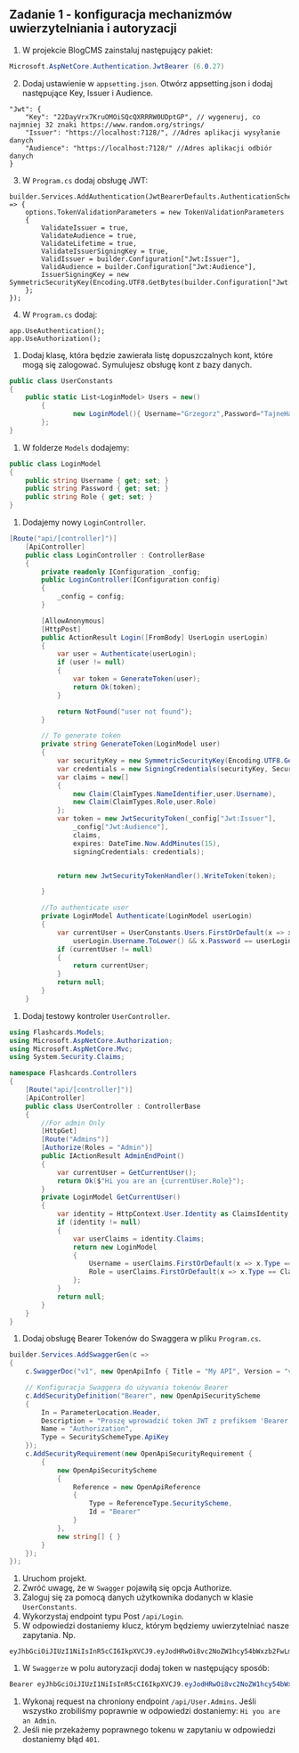 ## Zadanie 1 - konfiguracja mechanizmów uwierzytelniania i autoryzacji

1. W projekcie BlogCMS zainstaluj następujący pakiet:
```csharp
Microsoft.AspNetCore.Authentication.JwtBearer (6.0.27)
```
2. Dodaj ustawienie w `appsetting.json`. Otwórz appsetting.json i dodaj następujące Key, Issuer i Audience.
```
"Jwt": {
    "Key": "22DayVrx7KruOMOiSQcQXRRRW0UDptGP", // wygeneruj, co najmniej 32 znaki https://www.random.org/strings/
    "Issuer": "https://localhost:7128/", //Adres aplikacji wysyłanie danych
    "Audience": "https://localhost:7128/" //Adres aplikacji odbiór danych
}
```
3. W `Program.cs` dodaj obsługę JWT:
```
builder.Services.AddAuthentication(JwtBearerDefaults.AuthenticationScheme).AddJwtBearer(options => {
    options.TokenValidationParameters = new TokenValidationParameters
    {
        ValidateIssuer = true,
        ValidateAudience = true,
        ValidateLifetime = true,
        ValidateIssuerSigningKey = true,
        ValidIssuer = builder.Configuration["Jwt:Issuer"],
        ValidAudience = builder.Configuration["Jwt:Audience"],
        IssuerSigningKey = new SymmetricSecurityKey(Encoding.UTF8.GetBytes(builder.Configuration["Jwt:Key"]))
    };
});
```
4. W `Program.cs` dodaj:
```
app.UseAuthentication();
app.UseAuthorization();
```
1. Dodaj klasę, która będzie zawierała listę dopuszczalnych kont, które mogą się zalogować.
Symulujesz obsługę kont z bazy danych.
```csharp
public class UserConstants
{
    public static List<LoginModel> Users = new()
        {
                new LoginModel(){ Username="Grzegorz",Password="TajneHaslo_1234",Role="Admin"}
        };
}
```

1. W folderze `Models` dodajemy:
```csharp
public class LoginModel
{
    public string Username { get; set; }
    public string Password { get; set; }
    public string Role { get; set; }
} 
```
1. Dodajemy nowy `LoginController`.
```csharp
[Route("api/[controller]")]
    [ApiController]
    public class LoginController : ControllerBase
    {
        private readonly IConfiguration _config;
        public LoginController(IConfiguration config)
        {
            _config = config;
        }

        [AllowAnonymous]
        [HttpPost]
        public ActionResult Login([FromBody] UserLogin userLogin)
        {
            var user = Authenticate(userLogin);
            if (user != null)
            {
                var token = GenerateToken(user);
                return Ok(token);
            }

            return NotFound("user not found");
        }

        // To generate token
        private string GenerateToken(LoginModel user)
        {
            var securityKey = new SymmetricSecurityKey(Encoding.UTF8.GetBytes(_config["Jwt:Key"]));
            var credentials = new SigningCredentials(securityKey, SecurityAlgorithms.HmacSha256);
            var claims = new[]
            {
                new Claim(ClaimTypes.NameIdentifier,user.Username),
                new Claim(ClaimTypes.Role,user.Role)
            };
            var token = new JwtSecurityToken(_config["Jwt:Issuer"],
                _config["Jwt:Audience"],
                claims,
                expires: DateTime.Now.AddMinutes(15),
                signingCredentials: credentials);


            return new JwtSecurityTokenHandler().WriteToken(token);

        }

        //To authenticate user
        private LoginModel Authenticate(LoginModel userLogin)
        {
            var currentUser = UserConstants.Users.FirstOrDefault(x => x.Username.ToLower() ==
                userLogin.Username.ToLower() && x.Password == userLogin.Password);
            if (currentUser != null)
            {
                return currentUser;
            }
            return null;
        }
    } 
```
1. Dodaj testowy kontroler `UserController`.
```csharp
using Flashcards.Models;
using Microsoft.AspNetCore.Authorization;
using Microsoft.AspNetCore.Mvc;
using System.Security.Claims;

namespace Flashcards.Controllers
{
    [Route("api/[controller]")]
    [ApiController]
    public class UserController : ControllerBase
    {
        //For admin Only
        [HttpGet]
        [Route("Admins")]
        [Authorize(Roles = "Admin")]
        public IActionResult AdminEndPoint()
        {
            var currentUser = GetCurrentUser();
            return Ok($"Hi you are an {currentUser.Role}");
        }
        private LoginModel GetCurrentUser()
        {
            var identity = HttpContext.User.Identity as ClaimsIdentity;
            if (identity != null)
            {
                var userClaims = identity.Claims;
                return new LoginModel
                {
                    Username = userClaims.FirstOrDefault(x => x.Type == ClaimTypes.NameIdentifier)?.Value,
                    Role = userClaims.FirstOrDefault(x => x.Type == ClaimTypes.Role)?.Value
                };
            }
            return null;
        }
    }
} 
```
1. Dodaj obsługę Bearer Tokenów do Swaggera w pliku `Program.cs`.
```csharp
builder.Services.AddSwaggerGen(c =>
{
    c.SwaggerDoc("v1", new OpenApiInfo { Title = "My API", Version = "v1" });

    // Konfiguracja Swaggera do używania tokenów Bearer
    c.AddSecurityDefinition("Bearer", new OpenApiSecurityScheme
    {
        In = ParameterLocation.Header,
        Description = "Proszę wprowadzić token JWT z prefiksem 'Bearer' w polu",
        Name = "Authorization",
        Type = SecuritySchemeType.ApiKey
    });
    c.AddSecurityRequirement(new OpenApiSecurityRequirement {
        {
            new OpenApiSecurityScheme
            {
                Reference = new OpenApiReference
                {
                    Type = ReferenceType.SecurityScheme,
                    Id = "Bearer"
                }
            },
            new string[] { }
        }
    });
});
```

1. Uruchom projekt.
1. Zwróć uwagę, że w `Swagger` pojawiłą się opcja Authorize.
1. Zaloguj się za pomocą danych użytkownika dodanych w klasie `UserConstants`.
1. Wykorzystaj endpoint typu Post `/api/Login`.
1. W odpowiedzi dostaniemy klucz, którym będziemy uwierzytelniać nasze zapytania. Np.
```
eyJhbGciOiJIUzI1NiIsInR5cCI6IkpXVCJ9.eyJodHRwOi8vc2NoZW1hcy54bWxzb2FwLm9yZy93cy8yMDA1LzA1L2lkZW50aXR5L2NsYWltcy9uYW1laWRlbnRpZmllciI6IkdyemVnb3J6IiwiaHR0cDovL3NjaGVtYXMubWljcm9zb2Z0LmNvbS93cy8yMDA4LzA2L2lkZW50aXR5L2NsYWltcy9yb2xlIjoiQWRtaW4iLCJleHAiOjE3MDgzMDcxMzcsImlzcyI6Imh0dHBzOi8vbG9jYWxob3N0OjcxMjgvIiwiYXVkIjoiaHR0cHM6Ly9sb2NhbGhvc3Q6NzEyOC8ifQ.DIEVa2zTwFFKJniKzWJBWl8WrDgsvjI5MbJw2WL9YEY
```
1. W `Swaggerze` w polu autoryzacji dodaj token w następujący sposób:
```csharp
Bearer eyJhbGciOiJIUzI1NiIsInR5cCI6IkpXVCJ9.eyJodHRwOi8vc2NoZW1hcy54bWxzb2FwLm9yZy93cy8yMDA1LzA1L2lkZW50aXR5L2NsYWltcy9uYW1laWRlbnRpZmllciI6IkdyemVnb3J6IiwiaHR0cDovL3NjaGVtYXMubWljcm9zb2Z0LmNvbS93cy8yMDA4LzA2L2lkZW50aXR5L2NsYWltcy9yb2xlIjoiQWRtaW4iLCJleHAiOjE3MDgzMDcxMzcsImlzcyI6Imh0dHBzOi8vbG9jYWxob3N0OjcxMjgvIiwiYXVkIjoiaHR0cHM6Ly9sb2NhbGhvc3Q6NzEyOC8ifQ.DIEVa2zTwFFKJniKzWJBWl8WrDgsvjI5MbJw2WL9YEY
```
1. Wykonaj request na chroniony endpoint `/api/User.Admins`.
Jeśli wszystko zrobiliśmy poprawnie w odpowiedzi dostaniemy: `Hi you are an Admin`. 
1. Jeśli nie przekażemy poprawnego tokenu w zapytaniu w odpowiedzi dostaniemy błąd `401`.
